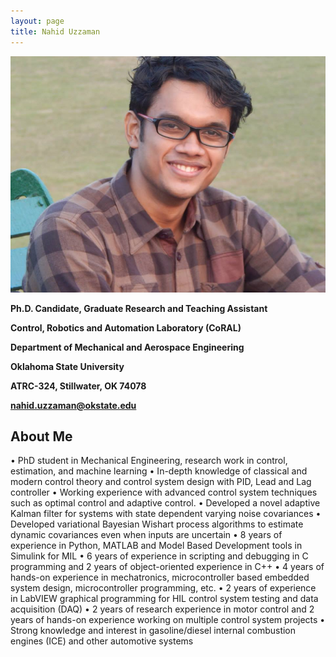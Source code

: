 ```yaml
---
layout: page
title: Nahid Uzzaman   
---
```

![Sanzida](/assets/img/prof_pic.jpg)

**Ph.D. Candidate, Graduate Research and Teaching Assistant**

**Control, Robotics and Automation Laboratory (CoRAL)**

**Department of Mechanical and Aerospace Engineering**

**Oklahoma State University**

**ATRC-324, Stillwater, OK 74078**

**nahid.uzzaman@okstate.edu**

## About Me
•	PhD student in Mechanical Engineering, research work in control, estimation, and machine learning
•	In-depth knowledge of classical and modern control theory and control system design with PID, Lead and Lag controller
•	Working experience with advanced control system techniques such as optimal control and adaptive control. 
•	Developed a novel adaptive Kalman filter for systems with state dependent varying noise covariances
•	Developed variational Bayesian Wishart process algorithms to estimate dynamic covariances even when inputs are uncertain
•	8 years of experience in Python, MATLAB and Model Based Development tools in Simulink for MIL
•	6 years of experience in scripting and debugging in C programming and 2 years of object-oriented experience in C++ 
•	4 years of hands-on experience in mechatronics, microcontroller based embedded system design, microcontroller programming, etc.
•	2 years of experience in LabVIEW graphical programming for HIL control system testing and data acquisition (DAQ)
•	2 years of research experience in motor control and 2 years of hands-on experience working on multiple control system projects
•	Strong knowledge and interest in gasoline/diesel internal combustion engines (ICE) and other automotive systems
